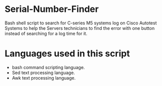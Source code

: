 # Serial-Number-Finder
 Bash shell script to search for C-series M5 systems log on Cisco Autotest Systems to help the Servers technicians to find the error with one button instead of searching for a log time for it. 
 
 # Languages used in this script
 - bash command scripting language.
 - Sed text processing language.
 - Awk text processing language.
